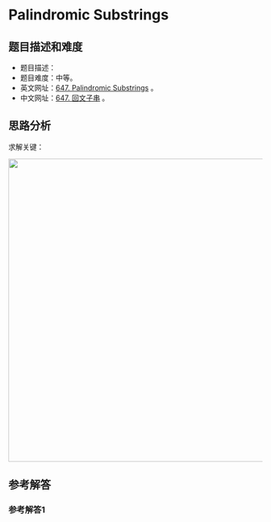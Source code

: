 # Palindromic Substrings

## 题目描述和难度
+ 题目描述：
+ 题目难度：中等。
+ 英文网址：[647. Palindromic Substrings](https://leetcode.com/problems/palindromic-substrings/description/)  。
+ 中文网址：[647. 回文子串](https://leetcode-cn.com/problems/palindromic-substrings/description/)  。
## 思路分析
求解关键：

<img src="https://liweiwei1419.github.io/images/leetcode-solution/" width="600">

## 参考解答
### 参考解答1

```java

```